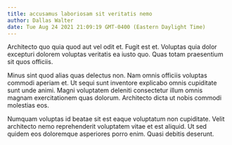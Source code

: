 ```yaml
---
title: accusamus laboriosam sit veritatis nemo
author: Dallas Walter
date: Tue Aug 24 2021 21:09:19 GMT-0400 (Eastern Daylight Time)
---
```

Architecto quo quia quod aut vel odit et. Fugit est et. Voluptas quia dolor excepturi dolorem voluptas veritatis ea iusto quo. Quas totam praesentium sit quos officiis.

 Minus sint quod alias quas delectus non. Nam omnis officiis voluptas commodi aperiam et. Ut sequi sunt inventore explicabo omnis cupiditate sunt unde animi. Magni voluptatem deleniti consectetur illum omnis magnam exercitationem quas dolorum. Architecto dicta ut nobis commodi molestias eos.

 Numquam voluptas id beatae sit est eaque voluptatum non cupiditate. Velit architecto nemo reprehenderit voluptatem vitae et est aliquid. Ut sed quidem eos doloremque asperiores porro enim. Quasi debitis deserunt.